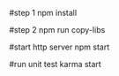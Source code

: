 

#step 1
npm install

#step 2
npm run copy-libs

#start http server
npm start

#run unit test
karma start


